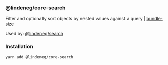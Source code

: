 ### @lindeneg/core-search

Filter and optionally sort objects by nested values against a query | [bundle-size](https://bundlephobia.com/package/@lindeneg/core-search)

Used by: [@lindeneg/search](https://github.com/lindeneg/cl-react-hooks/tree/master/packages/search)

### Installation

`yarn add @lindeneg/core-search`
